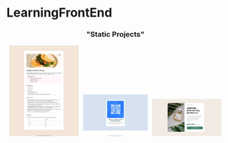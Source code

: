 # LearningFrontEnd

<h3 align="center">"Static Projects"</h3>
<p align="center">
  <a href = "https://anushka-gupte.github.io/LearningFrontEnd/Projects/RecipePage/" ><img src = "./ProjectImages/RecipePage.jpeg" width="32%" alt="RecipePage"/></a>
  <a href = "https://anushka-gupte.github.io/LearningFrontEnd/Projects/qr-code/"><img src = "./ProjectImages/qr-code.jpeg" width="32%" alt="qr-code"/></a>
  <a href = "https://anushka-gupte.github.io/LearningFrontEnd/Projects/ProductPreviewCard/"><img src = "./ProjectImages/ProductCard.jpeg" width="32%" alt="qr-code"/></a>
</p>
